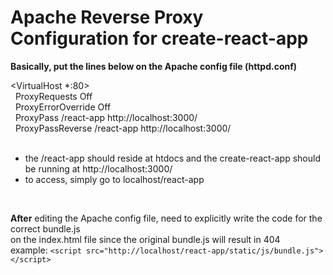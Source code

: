 # Apache Reverse Proxy Configuration for create-react-app

<strong>Basically, put the lines below on the Apache config file (httpd.conf)</strong>

<VirtualHost *:80><br>
&nbsp;&nbsp;ProxyRequests Off<br>
&nbsp;&nbsp;ProxyErrorOverride Off<br>
&nbsp;&nbsp;ProxyPass /react-app http://localhost:3000/<br>
&nbsp;&nbsp;ProxyPassReverse /react-app http://localhost:3000/<br>
</VirtualHost><br>

<ul>
<li>the /react-app should reside at htdocs and the create-react-app should be running at http://localhost:3000/</li>
<li>to access, simply go to localhost/react-app</li>
</ul><br>

<strong>After</strong> editing the Apache config file, need to explicitly write the code for the correct bundle.js<br>on the index.html file since the original bundle.js will result in 404<br>example: `<script src="http://localhost/react-app/static/js/bundle.js"></script>`